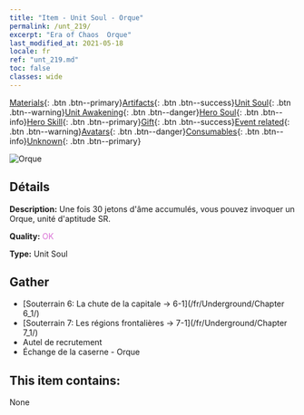 ```yaml
---
title: "Item - Unit Soul - Orque"
permalink: /unt_219/
excerpt: "Era of Chaos  Orque"
last_modified_at: 2021-05-18
locale: fr
ref: "unt_219.md"
toc: false
classes: wide
---
```

 [Materials](/ItemsFR/){: .btn .btn--primary}[Artifacts](/ItemsFR/Artifacts/){: .btn .btn--success}[Unit Soul](/ItemsFR/UnitSoul/){: .btn .btn--warning}[Unit Awakening](/ItemsFR/UnitAwakening/){: .btn .btn--danger}[Hero Soul](/ItemsFR/HeroSoul/){: .btn .btn--info}[Hero Skill](/ItemsFR/HeroSkill/){: .btn .btn--primary}[Gift](/ItemsFR/Gift/){: .btn .btn--success}[Event related](/ItemsFR/Events/){: .btn .btn--warning}[Avatars](/ItemsFR/Avatars/){: .btn .btn--danger}[Consumables](/ItemsFR/Consumables/){: .btn .btn--info}[Unknown](/ItemsFR/Unknown/){: .btn .btn--primary}

 ![Orque](/images/u/ti_shourentoufushou.jpg)

## Détails
 **Description:** Une fois 30 jetons d'âme accumulés, vous pouvez invoquer un Orque, unité d'aptitude SR.

 **Quality:** <span style="color: #DA70D6">OK</span>

 **Type:** Unit Soul

## Gather

*    [Souterrain 6: La chute de la capitale -> 6-1](/fr/Underground/Chapter 6_1/) 
*    [Souterrain 7: Les régions frontalières -> 7-1](/fr/Underground/Chapter 7_1/) 
*    Autel de recrutement 
*    Échange de la caserne - Orque 

## This item contains:

  None

